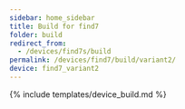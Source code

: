 ```yaml
---
sidebar: home_sidebar
title: Build for find7
folder: build
redirect_from:
  - /devices/find7s/build
permalink: /devices/find7/build/variant2/
device: find7_variant2
---
```

{% include templates/device_build.md %}
